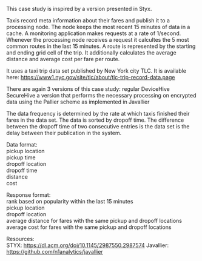 This case study is inspired by a version presented in Styx. 

Taxis record meta information about their fares and publish it to a processing node. The node keeps the most recent 15 minutes of data in a cache. A monitoring application makes requests at a rate of 1/second. Whenever the processing node receives a request it calcultes the 5 most common routes in the last 15 minutes. A route is represented by the starting and ending grid cell of the trip. It additionally calculates the average distance and average cost per fare per route.  

It uses a taxi trip data set published by New York city TLC. It is available here: https://www1.nyc.gov/site/tlc/about/tlc-trip-record-data.page   


There are again 3 versions of this case study: 
    regular DeviceHive
    SecureHive 
    a version that performs the necessary processing on encrypted data using the Pallier scheme as implemented in Javallier 

The data frequency is determined by the rate at which taxis finished their fares in the data set. The data is sorted by dropoff time. The difference between the dropoff time of two consecutive entries is the data set is the delay between their publication in the system.  

Data format:  
    pickup location  
    pickup time  
    dropoff location  
    dropoff time  
    distance  
    cost  

Response format:  
    rank based on popularity within the last 15 minutes  
    pickup location  
    dropoff location  
    average distance for fares with the same pickup and dropoff locations  
    average cost for fares with the same pickup and dropoff locations  


Resources:      
STYX: https://dl.acm.org/doi/10.1145/2987550.2987574
Javallier: https://github.com/n1analytics/javallier   

